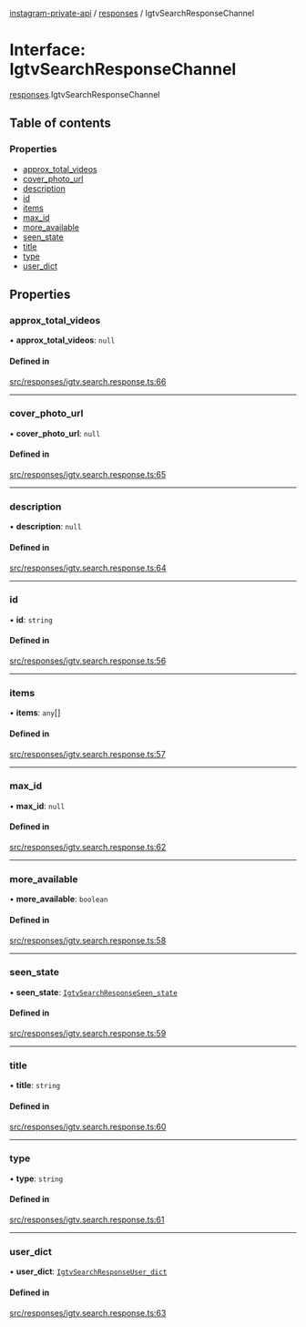 [instagram-private-api](../../README.md) / [responses](../../modules/responses.md) / IgtvSearchResponseChannel

# Interface: IgtvSearchResponseChannel

[responses](../../modules/responses.md).IgtvSearchResponseChannel

## Table of contents

### Properties

- [approx\_total\_videos](IgtvSearchResponseChannel.md#approx_total_videos)
- [cover\_photo\_url](IgtvSearchResponseChannel.md#cover_photo_url)
- [description](IgtvSearchResponseChannel.md#description)
- [id](IgtvSearchResponseChannel.md#id)
- [items](IgtvSearchResponseChannel.md#items)
- [max\_id](IgtvSearchResponseChannel.md#max_id)
- [more\_available](IgtvSearchResponseChannel.md#more_available)
- [seen\_state](IgtvSearchResponseChannel.md#seen_state)
- [title](IgtvSearchResponseChannel.md#title)
- [type](IgtvSearchResponseChannel.md#type)
- [user\_dict](IgtvSearchResponseChannel.md#user_dict)

## Properties

### approx\_total\_videos

• **approx\_total\_videos**: ``null``

#### Defined in

[src/responses/igtv.search.response.ts:66](https://github.com/Nerixyz/instagram-private-api/blob/4971f34/src/responses/igtv.search.response.ts#L66)

___

### cover\_photo\_url

• **cover\_photo\_url**: ``null``

#### Defined in

[src/responses/igtv.search.response.ts:65](https://github.com/Nerixyz/instagram-private-api/blob/4971f34/src/responses/igtv.search.response.ts#L65)

___

### description

• **description**: ``null``

#### Defined in

[src/responses/igtv.search.response.ts:64](https://github.com/Nerixyz/instagram-private-api/blob/4971f34/src/responses/igtv.search.response.ts#L64)

___

### id

• **id**: `string`

#### Defined in

[src/responses/igtv.search.response.ts:56](https://github.com/Nerixyz/instagram-private-api/blob/4971f34/src/responses/igtv.search.response.ts#L56)

___

### items

• **items**: `any`[]

#### Defined in

[src/responses/igtv.search.response.ts:57](https://github.com/Nerixyz/instagram-private-api/blob/4971f34/src/responses/igtv.search.response.ts#L57)

___

### max\_id

• **max\_id**: ``null``

#### Defined in

[src/responses/igtv.search.response.ts:62](https://github.com/Nerixyz/instagram-private-api/blob/4971f34/src/responses/igtv.search.response.ts#L62)

___

### more\_available

• **more\_available**: `boolean`

#### Defined in

[src/responses/igtv.search.response.ts:58](https://github.com/Nerixyz/instagram-private-api/blob/4971f34/src/responses/igtv.search.response.ts#L58)

___

### seen\_state

• **seen\_state**: [`IgtvSearchResponseSeen_state`](IgtvSearchResponseSeen_state.md)

#### Defined in

[src/responses/igtv.search.response.ts:59](https://github.com/Nerixyz/instagram-private-api/blob/4971f34/src/responses/igtv.search.response.ts#L59)

___

### title

• **title**: `string`

#### Defined in

[src/responses/igtv.search.response.ts:60](https://github.com/Nerixyz/instagram-private-api/blob/4971f34/src/responses/igtv.search.response.ts#L60)

___

### type

• **type**: `string`

#### Defined in

[src/responses/igtv.search.response.ts:61](https://github.com/Nerixyz/instagram-private-api/blob/4971f34/src/responses/igtv.search.response.ts#L61)

___

### user\_dict

• **user\_dict**: [`IgtvSearchResponseUser_dict`](IgtvSearchResponseUser_dict.md)

#### Defined in

[src/responses/igtv.search.response.ts:63](https://github.com/Nerixyz/instagram-private-api/blob/4971f34/src/responses/igtv.search.response.ts#L63)
